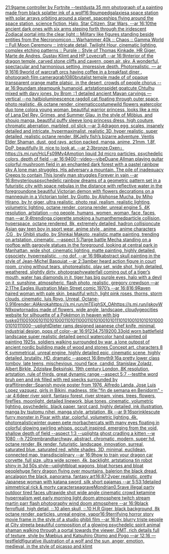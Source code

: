 [21:9](https://www.ebank.nz/aiartgenerator?category=21%3A9)[game controller by Fortnite --test](https://www.ebank.nz/aiartgenerator?category=game%2520controller%2520by%2520Fortnite%2520--test)[dust](https://www.ebank.nz/aiartgenerator?category=dust)[a 35 mm photograph of a painting made from black splatter ink of a wolf](https://www.ebank.nz/aiartgenerator?category=a%252035%2520mm%2520photograph%2520of%2520a%2520painting%2520made%2520from%2520black%2520splatter%2520ink%2520of%2520a%2520wolf)[16:9](https://www.ebank.nz/aiartgenerator?category=16%3A9)[pumped](https://www.ebank.nz/aiartgenerator?category=pumped)[galaxies](https://www.ebank.nz/aiartgenerator?category=galaxies)[a space station with solar arrays orbiting around a planet, spaceships flying around the space station, science fiction, Halo, Star Citizen, Star Wars,  --ar 16:10](https://www.ebank.nz/aiartgenerator?category=a%2520space%2520station%2520with%2520solar%2520arrays%2520orbiting%2520around%2520a%2520planet%2C%2520spaceships%2520flying%2520around%2520the%2520space%2520station%2C%2520science%2520fiction%2C%2520Halo%2C%2520Star%2520Citizen%2C%2520Star%2520Wars%2C%2520%2520--ar%252016%3A10)[the ancient dark ones with six arms steping forth through the iridescent Zodiacal portal into the clear light :: Military like figures standing beside entities from the Necronomicon :: Warhammer 40k :: Chaos :: Gamma World :: Full Moon Ceremony :: intricate detail, Twilight Hour, cinematic lighting, complex etching patterns :: Purple :: Style of Thomas Kinkade, HR Giger, Marte de Andres, Gustav Klimt and HP Lovecraft --ar 16:9](https://www.ebank.nz/aiartgenerator?category=the%2520ancient%2520dark%2520ones%2520with%2520six%2520arms%2520steping%2520forth%2520through%2520the%2520iridescent%2520Zodiacal%2520portal%2520into%2520the%2520clear%2520light%2520%3A%3A%2520Military%2520like%2520figures%2520standing%2520beside%2520entities%2520from%2520the%2520Necronomicon%2520%3A%3A%2520Warhammer%252040k%2520%3A%3A%2520Chaos%2520%3A%3A%2520Gamma%2520World%2520%3A%3A%2520Full%2520Moon%2520Ceremony%2520%3A%3A%2520intricate%2520detail%2C%2520Twilight%2520Hour%2C%2520cinematic%2520lighting%2C%2520complex%2520etching%2520patterns%2520%3A%3A%2520Purple%2520%3A%3A%2520Style%2520of%2520Thomas%2520Kinkade%2C%2520HR%2520Giger%2C%2520Marte%2520de%2520Andres%2C%2520Gustav%2520Klimt%2520and%2520HP%2520Lovecraft%2520--ar%252016%3A9)[interior of the dragon temple, carved stone cliffs and cavern, open air, sky, A wonderful, spectacular and harmonious setting, impressive depth. Photorealistic, — ar 9:16](https://www.ebank.nz/aiartgenerator?category=interior%2520of%2520the%2520dragon%2520temple%2C%2520carved%2520stone%2520cliffs%2520and%2520cavern%2C%2520open%2520air%2C%2520sky%2C%2520A%2520wonderful%2C%2520spectacular%2520and%2520harmonious%2520setting%2C%2520impressive%2520depth.%2520Photorealistic%2C%2520%E2%80%94%2520ar%25209%3A16)[16:9](https://www.ebank.nz/aiartgenerator?category=16%3A9)[world of warcraft orcs having coffee in a breakfast diner , photograph film camera](https://www.ebank.nz/aiartgenerator?category=world%2520of%2520warcraft%2520orcs%2520having%2520coffee%2520in%2520a%2520breakfast%2520diner%2520%2C%2520photograph%2520film%2520camera)[grab](https://www.ebank.nz/aiartgenerator?category=grab)[1080](https://www.ebank.nz/aiartgenerator?category=1080)[brutalist temple made of of opaque transparent orange matte platsic, in the desert, crowds of people chorus --ar 16:9](https://www.ebank.nz/aiartgenerator?category=brutalist%2520temple%2520made%2520of%2520of%2520opaque%2520transparent%2520orange%2520matte%2520platsic%2C%2520in%2520the%2520desert%2C%2520crowds%2520of%2520people%2520chorus%2520--ar%252016%3A9)[](https://www.ebank.nz/aiartgenerator?category=)[gundam steampunk humanoid, artstation](https://www.ebank.nz/aiartgenerator?category=gundam%2520steampunk%2520humanoid%2C%2520artstation)[spidet goat](https://www.ebank.nz/aiartgenerator?category=spidet%2520goat)[cute Chtulhu mixed with davy jones, by Brom ::1 detailed ancient Mayan carvings —vertical --no hat](https://www.ebank.nz/aiartgenerator?category=cute%2520Chtulhu%2520mixed%2520with%2520davy%2520jones%2C%2520by%2520Brom%2520%3A%3A1%2520detailed%2520ancient%2520Mayan%2520carvings%2520%E2%80%94vertical%2520--no%2520hat)[bioluminescence ragdoll cat floating through outer space, photo realistic, 4k,octane render, cinematic](https://www.ebank.nz/aiartgenerator?category=bioluminescence%2520ragdoll%2520cat%2520floating%2520through%2520outer%2520space%2C%2520photo%2520realistic%2C%25204k%2Coctane%2520render%2C%2520cinematic)[costume](https://www.ebank.nz/aiartgenerator?category=costume)[wild flowers watercolor duo tone color](https://www.ebank.nz/aiartgenerator?category=wild%2520flowers%2520watercolor%2520duo%2520tone%2520color)[a young woman, beautiful warrior princess, looks like a mix of Lana Del Rey, Grimes, and Summer Glau, in the style of Möbius, and shoujo manga, beautiful puffy sleeve long princess dress, high couture, chromatic aberration, marbled, oil slick —ar 3:4](https://www.ebank.nz/aiartgenerator?category=a%2520young%2520woman%2C%2520beautiful%2520warrior%2520princess%2C%2520looks%2520like%2520a%2520mix%2520of%2520Lana%2520Del%2520Rey%2C%2520Grimes%2C%2520and%2520Summer%2520Glau%2C%2520in%2520the%2520style%2520of%2520M%C3%B6bius%2C%2520and%2520shoujo%2520manga%2C%2520beautiful%2520puffy%2520sleeve%2520long%2520princess%2520dress%2C%2520high%2520couture%2C%2520chromatic%2520aberration%2C%2520marbled%2C%2520oil%2520slick%2520%E2%80%94ar%25203%3A4)[dragon egg, scales, insanely detailed and intricate, hypermaximalist, realistic 3D, hyper realistic, super detailed, realistic octane render, 8K](https://www.ebank.nz/aiartgenerator?category=dragon%2520egg%2C%2520scales%2C%2520insanely%2520detailed%2520and%2520intricate%2C%2520hypermaximalist%2C%2520realistic%25203D%2C%2520hyper%2520realistic%2C%2520super%2520detailed%2C%2520realistic%2520octane%2520render%2C%25208K)[Jelly fish’s bizarre adventure, Ventis Elder Shaman, dust, god rays, action packed, manga, anime, 21mm, 1.8f, DoP, beautifully lit, nice to look at. --ar 2:3](https://www.ebank.nz/aiartgenerator?category=Jelly%2520fish%E2%80%99s%2520bizarre%2520adventure%2C%2520Ventis%2520Elder%2520Shaman%2C%2520dust%2C%2520god%2520rays%2C%2520action%2520packed%2C%2520manga%2C%2520anime%2C%252021mm%2C%25201.8f%2C%2520DoP%2C%2520beautifully%2520lit%2C%2520nice%2520to%2520look%2520at.%2520--ar%25202%3A3)[bronze,Oxen」](https://www.ebank.nz/aiartgenerator?category=bronze%2COxen%E3%80%8D)[<https://s.mj.run/HcLFs09Mv4A>](https://www.ebank.nz/aiartgenerator?category=%3Chttps%3A//s.mj.run/HcLFs09Mv4A%3E)[motion liquid 3d micro particles, psychedelic colors, depth of field --ar 16:9](https://www.ebank.nz/aiartgenerator?category=motion%2520liquid%25203d%2520micro%2520particles%2C%2520psychedelic%2520colors%2C%2520depth%2520of%2520field%2520--ar%252016%3A9)[400](https://www.ebank.nz/aiartgenerator?category=400)[--video](https://www.ebank.nz/aiartgenerator?category=--video)[—vibe](https://www.ebank.nz/aiartgenerator?category=%E2%80%94vibe)[Duane Allman playing guitar colorful mushroom field in an enchanted dark forest with a pastel rainbow sky A lone man struggles, His adversary a mountain, The pile of inadequacy Creeps to contain This lonely man struggles Forever in vain --ar 16:8](https://www.ebank.nz/aiartgenerator?category=Duane%2520Allman%2520playing%2520guitar%2520colorful%2520mushroom%2520field%2520in%2520an%2520enchanted%2520dark%2520forest%2520with%2520a%2520pastel%2520rainbow%2520sky%2520A%2520lone%2520man%2520struggles%2C%2520His%2520adversary%2520a%2520mountain%2C%2520The%2520pile%2520of%2520inadequacy%2520Creeps%2520to%2520contain%2520This%2520lonely%2520man%2520struggles%2520Forever%2520in%2520vain%2520--ar%252016%3A8)[mysterious](https://www.ebank.nz/aiartgenerator?category=mysterious)[psychedelic rainbow dreams of a geometric pattern set in a futuristic city with space nebulas in the distance with reflective water in the foreground](https://www.ebank.nz/aiartgenerator?category=psychedelic%2520rainbow%2520dreams%2520of%2520a%2520geometric%2520pattern%2520set%2520in%2520a%2520futuristic%2520city%2520with%2520space%2520nebulas%2520in%2520the%2520distance%2520with%2520reflective%2520water%2520in%2520the%2520foreground)[one beautiful Victorian demon with flowers decorations on a mannequin in a Victorian toilet, by Giotto, by Alphonse Mucha, by Miho Hirano, by hr giger,,ultra realistic, photo real, realism, realistic lighting, volumetric lighting, octane render, corona render, unreal engine 5, 4K resolution, artstation —no people, humans,  women, woman, face, faces, man —ar 9:4](https://www.ebank.nz/aiartgenerator?category=one%2520beautiful%2520Victorian%2520demon%2520with%2520flowers%2520decorations%2520on%2520a%2520mannequin%2520in%2520a%2520Victorian%2520toilet%2C%2520by%2520Giotto%2C%2520by%2520Alphonse%2520Mucha%2C%2520by%2520Miho%2520Hirano%2C%2520by%2520hr%2520giger%2C%2Cultra%2520realistic%2C%2520photo%2520real%2C%2520realism%2C%2520realistic%2520lighting%2C%2520volumetric%2520lighting%2C%2520octane%2520render%2C%2520corona%2520render%2C%2520unreal%2520engine%25205%2C%25204K%2520resolution%2C%2520artstation%2520%E2%80%94no%2520people%2C%2520humans%2C%2520%2520women%2C%2520woman%2C%2520face%2C%2520faces%2C%2520man%2520%E2%80%94ar%25209%3A4)[trending](https://www.ebank.nz/aiartgenerator?category=trending)[a cigerette smoking a human](https://www.ebank.nz/aiartgenerator?category=a%2520cigerette%2520smoking%2520a%2520human)[themed](https://www.ebank.nz/aiartgenerator?category=themed)[particle collision, hyperspace, octane rendered,  8k, extremely detailed, hadron collision](https://www.ebank.nz/aiartgenerator?category=particle%2520collision%2C%2520hyperspace%2C%2520octane%2520rendered%2C%2520%25208k%2C%2520extremely%2520detailed%2C%2520hadron%2520collision)[cute Asian gay   teen boy in sport wear, anime style , anime , anime characters ,CG , by Ghibli studio, by Shinkai Makoto ,realistic,matte painting, trending on artstation, cinematic, —aspect 5:7](https://www.ebank.nz/aiartgenerator?category=cute%2520Asian%2520gay%2520%2520%2520teen%2520boy%2520in%2520sport%2520wear%2C%2520anime%2520style%2520%2C%2520anime%2520%2C%2520anime%2520characters%2520%2CCG%2520%2C%2520by%2520Ghibli%2520studio%2C%2520by%2520Shinkai%2520Makoto%2520%2Crealistic%2Cmatte%2520painting%2C%2520trending%2520on%2520artstation%2C%2520cinematic%2C%2520%E2%80%94aspect%25205%3A7)[large battle Mecha standing on a rooftop with gargoyle statues in the foreground, looking at central park in Manhattan, wide shot, cinematic lighting, matte painting, highly detailed, cgsociety, hyperrealistic, --no dof, --ar 16:9](https://www.ebank.nz/aiartgenerator?category=large%2520battle%2520Mecha%2520standing%2520on%2520a%2520rooftop%2520with%2520gargoyle%2520statues%2520in%2520the%2520foreground%2C%2520looking%2520at%2520central%2520park%2520in%2520Manhattan%2C%2520wide%2520shot%2C%2520cinematic%2520lighting%2C%2520matte%2520painting%2C%2520highly%2520detailed%2C%2520cgsociety%2C%2520hyperrealistic%2C%2520--no%2520dof%2C%2520--ar%252016%3A9)[8k](https://www.ebank.nz/aiartgenerator?category=8k)[abstract skull painting in the style of Jean-Michel Basquiat --ar 2:3](https://www.ebank.nz/aiartgenerator?category=abstract%2520skull%2520painting%2520in%2520the%2520style%2520of%2520Jean-Michel%2520Basquiat%2520--ar%25202%3A3)[amber heard action figure in court room, crying without tears, photorealistic, play set, wide shot, high detailed, weathered, slightly dirty, photography](https://www.ebank.nz/aiartgenerator?category=amber%2520heard%2520action%2520figure%2520in%2520court%2520room%2C%2520crying%2520without%2520tears%2C%2520photorealistic%2C%2520play%2520set%2C%2520wide%2520shot%2C%2520high%2520detailed%2C%2520weathered%2C%2520slightly%2520dirty%2C%2520photography)[waterfall coming out of a tiger’s mouth, water has diamonds in it, tiger has big purple eyes, halo with a devil on it, sunshine, atmospheric, flash photo, realistic, gregory crewdson —ar 2:1](https://www.ebank.nz/aiartgenerator?category=waterfall%2520coming%2520out%2520of%2520a%2520tiger%E2%80%99s%2520mouth%2C%2520water%2520has%2520diamonds%2520in%2520it%2C%2520tiger%2520has%2520big%2520purple%2520eyes%2C%2520halo%2520with%2520a%2520devil%2520on%2520it%2C%2520sunshine%2C%2520atmospheric%2C%2520flash%2520photo%2C%2520realistic%2C%2520gregory%2520crewdson%2520%E2%80%94ar%25202%3A1)[The Eagles illustration Main Street comic 1970’s --ar 16:8](https://www.ebank.nz/aiartgenerator?category=The%2520Eagles%2520illustration%2520Main%2520Street%2520comic%25201970%E2%80%99s%2520--ar%252016%3A8)[16:9](https://www.ebank.nz/aiartgenerator?category=16%3A9)[Raven haired woman with pale skin, beautiful witch, light pink roses, thorns, storm clouds, cinematic, luis Royo, Unreal, Octane](https://www.ebank.nz/aiartgenerator?category=Raven%2520haired%2520woman%2520with%2520pale%2520skin%2C%2520beautiful%2520witch%2C%2520light%2520pink%2520roses%2C%2520thorns%2C%2520storm%2520clouds%2C%2520cinematic%2C%2520luis%2520Royo%2C%2520Unreal%2C%2520Octane)[-0.9](https://www.ebank.nz/aiartgenerator?category=-0.9)[16](https://www.ebank.nz/aiartgenerator?category=16)[render::](https://www.ebank.nz/aiartgenerator?category=render%3A%3A)[AlAkroka](https://www.ebank.nz/aiartgenerator?category=AlAkroka)[<https://s.mj.run/mTEjghSX_OA>](https://www.ebank.nz/aiartgenerator?category=%3Chttps%3A//s.mj.run/mTEjghSX_OA%3E)[<https://s.mj.run/jskoyWN9xow>](https://www.ebank.nz/aiartgenerator?category=%3Chttps%3A//s.mj.run/jskoyWN9xow%3E)[tornados made of flowers, wide angle, landscape, cloudy](https://www.ebank.nz/aiartgenerator?category=tornados%2520made%2520of%2520flowers%2C%2520wide%2520angle%2C%2520landscape%2C%2520cloudy)[geocities website for silhouette of a Pokémon in heaven with big tusks](https://www.ebank.nz/aiartgenerator?category=geocities%2520website%2520for%2520silhouette%2520of%2520a%2520Pok%C3%A9mon%2520in%2520heaven%2520with%2520big%2520tusks)[01100100010110101000110101100011010100101011101010010101010100001010111000](https://www.ebank.nz/aiartgenerator?category=01100100010110101000110101100011010100101011101010010101010100001010111000)[--uplight](https://www.ebank.nz/aiartgenerator?category=--uplight)[Dieter rams designed japanese chef knife, minimal, industrial design, pops of color--ar 16:9](https://www.ebank.nz/aiartgenerator?category=Dieter%2520rams%2520designed%2520japanese%2520chef%2520knife%2C%2520minimal%2C%2520industrial%2520design%2C%2520pops%2520of%2520color--ar%252016%3A9)[1234](https://www.ebank.nz/aiartgenerator?category=1234)[.75](https://www.ebank.nz/aiartgenerator?category=.75)[1920](https://www.ebank.nz/aiartgenerator?category=1920)[0.33](https://www.ebank.nz/aiartgenerator?category=0.33)[old worn battlefield landscape super realistic detailed pencil watercolor hand painted oil painting 1925s, soldiers walking surrounded by war, a lone outpost of ancient nordic building made of wood and stones Concept art, characters 8 K symmetrical, unreal engine, highly detailed  epic, cinematic scene, highly detailed,  brutality, HD, dramatic --aspect 16:8](https://www.ebank.nz/aiartgenerator?category=old%2520worn%2520battlefield%2520landscape%2520super%2520realistic%2520detailed%2520pencil%2520watercolor%2520hand%2520painted%2520oil%2520painting%25201925s%2C%2520soldiers%2520walking%2520surrounded%2520by%2520war%2C%2520a%2520lone%2520outpost%2520of%2520ancient%2520nordic%2520building%2520made%2520of%2520wood%2520and%2520stones%2520Concept%2520art%2C%2520characters%25208%2520K%2520symmetrical%2C%2520unreal%2520engine%2C%2520highly%2520detailed%2520%2520epic%2C%2520cinematic%2520scene%2C%2520highly%2520detailed%2C%2520%2520brutality%2C%2520HD%2C%2520dramatic%2520--aspect%252016%3A8)[myth](https://www.ebank.nz/aiartgenerator?category=myth)[9:16](https://www.ebank.nz/aiartgenerator?category=9%3A16)[a pretty lower class tomboy, late teens, mischevious, round face, candid, Stanislaw Zoladz, Albert Birkle, Zdzisław Beksiński, 19th century London, 8K resolution, artstation, rule of thirds, great dynamic range --aspect 5:7 --test](https://www.ebank.nz/aiartgenerator?category=a%2520pretty%2520lower%2520class%2520tomboy%2C%2520late%2520teens%2C%2520mischevious%2C%2520round%2520face%2C%2520candid%2C%2520Stanislaw%2520Zoladz%2C%2520Albert%2520Birkle%2C%2520Zdzis%C5%82aw%2520Beksi%C5%84ski%2C%252019th%2520century%2520London%2C%25208K%2520resolution%2C%2520artstation%2C%2520rule%2520of%2520thirds%2C%2520great%2520dynamic%2520range%2520--aspect%25205%3A7%2520--test)[the word bruh pen and ink filled with red specks surrounded by graffiti](https://www.ebank.nz/aiartgenerator?category=the%2520word%2520bruh%2520pen%2520and%2520ink%2520filled%2520with%2520red%2520specks%2520surrounded%2520by%2520graffiti)[render::](https://www.ebank.nz/aiartgenerator?category=render%3A%3A)[Spanish movie poster from 1976, Alfredo Landa, Jose Luis Lopez vazquez, girls in Bikini, madness, title:"fin de semana en Benidorm" --ar 4:6](https://www.ebank.nz/aiartgenerator?category=Spanish%2520movie%2520poster%2520from%25201976%2C%2520Alfredo%2520Landa%2C%2520Jose%2520Luis%2520Lopez%2520vazquez%2C%2520girls%2520in%2520Bikini%2C%2520madness%2C%2520title%3A%22fin%2520de%2520semana%2520en%2520Benidorm%22%2520--ar%25204%3A6)[deer river spirit, fantasy forest, river stream, vines, trees, flowers, fireflies, moonlight, detailed linework, blue tones, cinematic, volumetric lighting, psychedelic, black paper, tarot card, highly detailed, ink illustration, manga by tsutomu nihei, manga style, artstation, 8k   --ar 9:16](https://www.ebank.nz/aiartgenerator?category=deer%2520river%2520spirit%2C%2520fantasy%2520forest%2C%2520river%2520stream%2C%2520vines%2C%2520trees%2C%2520flowers%2C%2520fireflies%2C%2520moonlight%2C%2520detailed%2520linework%2C%2520blue%2520tones%2C%2520cinematic%2C%2520volumetric%2520lighting%2C%2520psychedelic%2C%2520black%2520paper%2C%2520tarot%2520card%2C%2520highly%2520detailed%2C%2520ink%2520illustration%2C%2520manga%2520by%2520tsutomu%2520nihei%2C%2520manga%2520style%2C%2520artstation%2C%25208k%2520%2520%2520--ar%25209%3A16)[sprinkles](https://www.ebank.nz/aiartgenerator?category=sprinkles)[cute furry monster in Pixar with star, colorful, volumetric lighting, 4k, photorealistic](https://www.ebank.nz/aiartgenerator?category=cute%2520furry%2520monster%2520in%2520Pixar%2520with%2520star%2C%2520colorful%2C%2520volumetric%2520lighting%2C%25204k%2C%2520photorealistic)[winter queen,pete morbacher](https://www.ebank.nz/aiartgenerator?category=winter%2520queen%2Cpete%2520morbacher)[cats with many eyes floating in colorful glowing swirling whisps, occult inspired, emerging from the void, shallow depth of field --aspect 1:3 --uplight](https://www.ebank.nz/aiartgenerator?category=cats%2520with%2520many%2520eyes%2520floating%2520in%2520colorful%2520glowing%2520swirling%2520whisps%2C%2520occult%2520inspired%2C%2520emerging%2520from%2520the%2520void%2C%2520shallow%2520depth%2520of%2520field%2520--aspect%25201%3A3%2520--uplight)[a ghost cradling a kitten --w 1080 --h 720](https://www.ebank.nz/aiartgenerator?category=a%2520ghost%2520cradling%2520a%2520kitten%2520--w%25201080%2520--h%2520720)[rembrandt](https://www.ebank.nz/aiartgenerator?category=rembrandt)[archway, abstract, chromatic, modern, super hd, octane render, 8k render, futuristic, landscape, innovation, surreal, saturated blue, saturated red, white shades, 3D, minimal, euclidean, connected map, transdisciplinary --ar 16:9](https://www.ebank.nz/aiartgenerator?category=archway%2C%2520abstract%2C%2520chromatic%2C%2520modern%2C%2520super%2520hd%2C%2520octane%2520render%2C%25208k%2520render%2C%2520futuristic%2C%2520landscape%2C%2520innovation%2C%2520surreal%2C%2520saturated%2520blue%2C%2520saturated%2520red%2C%2520white%2520shades%2C%25203D%2C%2520minimal%2C%2520euclidean%2C%2520connected%2520map%2C%2520transdisciplinary%2520--ar%252016%3A9)[how to train your dragon car corvette, full size, ultra wide screen, 4k, backlight, artstation](https://www.ebank.nz/aiartgenerator?category=how%2520to%2520train%2520your%2520dragon%2520car%2520corvette%2C%2520full%2520size%2C%2520ultra%2520wide%2520screen%2C%25204k%2C%2520backlight%2C%2520artstation)[a tin robot shiny in 3d 50s style](https://www.ebank.nz/aiartgenerator?category=a%2520tin%2520robot%2520shiny%2520in%25203d%252050s%2520style)[--uplight](https://www.ebank.nz/aiartgenerator?category=--uplight)[bloat wagons, bloat horses and bloat people](https://www.ebank.nz/aiartgenerator?category=bloat%2520wagons%2C%2520bloat%2520horses%2520and%2520bloat%2520people)[huge fiery dragon flying over mountains, balerion the black dread, ancalagon the black, panorama, fantasy art](https://www.ebank.nz/aiartgenerator?category=huge%2520fiery%2520dragon%2520flying%2520over%2520mountains%2C%2520balerion%2520the%2520black%2520dread%2C%2520ancalagon%2520the%2520black%2C%2520panorama%2C%2520fantasy%2520art)[16:8](https://www.ebank.nz/aiartgenerator?category=16%3A8)[7:2](https://www.ebank.nz/aiartgenerator?category=7%3A2)[yper realistic, pretty Japanese woman with katana sword ,silk short pajamas --ar 5:5](https://www.ebank.nz/aiartgenerator?category=yper%2520realistic%2C%2520pretty%2520Japanese%2520woman%2520with%2520katana%2520sword%2520%2Csilk%2520short%2520pajamas%2520--ar%25205%3A5)[3:1](https://www.ebank.nz/aiartgenerator?category=3%3A1)[detailed simmetrical rick & morty caracter](https://www.ebank.nz/aiartgenerator?category=detailed%2520simmetrical%2520rick%2520%26%2520morty%2520caracter)[seagrave](https://www.ebank.nz/aiartgenerator?category=seagrave)[Mondrian](https://www.ebank.nz/aiartgenerator?category=Mondrian)[0.5](https://www.ebank.nz/aiartgenerator?category=0.5)[rave illegal party outdoor tired faces ultrawide shot wide angle cinematic crowd ketamine hyperrealism wet early morning light doom atmosphere twitch stream martin parr flash photography wind doom atmosphere --ar 16:9](https://www.ebank.nz/aiartgenerator?category=rave%2520illegal%2520party%2520outdoor%2520tired%2520faces%2520ultrawide%2520shot%2520wide%2520angle%2520cinematic%2520crowd%2520ketamine%2520hyperrealism%2520wet%2520early%2520morning%2520light%2520doom%2520atmosphere%2520twitch%2520stream%2520martin%2520parr%2520flash%2520photography%2520wind%2520doom%2520atmosphere%2520--ar%252016%3A9)[black ferrofluid, high detail, ::.10 alien skull, ::.10 H.R Giger, black background, 8k octane render, particles, unreal engine, vapor](https://www.ebank.nz/aiartgenerator?category=black%2520ferrofluid%2C%2520high%2520detail%2C%2520%3A%3A.10%2520alien%2520skull%2C%2520%3A%3A.10%2520H.R%2520Giger%2C%2520black%2520background%2C%25208k%2520octane%2520render%2C%2520particles%2C%2520unreal%2520engine%2C%2520vapor)[16:9](https://www.ebank.nz/aiartgenerator?category=16%3A9)[terrifying horror story movie frame in the style of a studio ghibli film --ar 16:9](https://www.ebank.nz/aiartgenerator?category=terrifying%2520horror%2520story%2520movie%2520frame%2520in%2520the%2520style%2520of%2520a%2520studio%2520ghibli%2520film%2520--ar%252016%3A9)[< blurry triste people at City street](https://www.ebank.nz/aiartgenerator?category=%3C%2520blurry%2520triste%2520people%2520at%2520City%2520street)[a beautiful composition of a glowing psychedelic spirit animal shaman walking through a portal towards the viewer, DMT,  rich details full of texture, style by Mœbius and Katsuhiro Otomo and Pogo —ar 12:16 —test](https://www.ebank.nz/aiartgenerator?category=a%2520beautiful%2520composition%2520of%2520a%2520glowing%2520psychedelic%2520spirit%2520animal%2520shaman%2520walking%2520through%2520a%2520portal%2520towards%2520the%2520viewer%2C%2520DMT%2C%2520%2520rich%2520details%2520full%2520of%2520texture%2C%2520style%2520by%2520M%C5%93bius%2520and%2520Katsuhiro%2520Otomo%2520and%2520Pogo%2520%E2%80%94ar%252012%3A16%2520%E2%80%94test)[](https://www.ebank.nz/aiartgenerator?category=)[field](https://www.ebank.nz/aiartgenerator?category=field)[figurative illustration of a wolf and the sun, anger, emotion, medieval, in the style of picasso and klimt](https://www.ebank.nz/aiartgenerator?category=figurative%2520illustration%2520of%2520a%2520wolf%2520and%2520the%2520sun%2C%2520anger%2C%2520emotion%2C%2520medieval%2C%2520in%2520the%2520style%2520of%2520picasso%2520and%2520klimt)